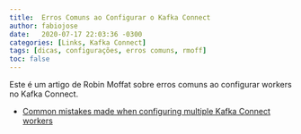 ```yaml
---
title:  Erros Comuns ao Configurar o Kafka Connect
author: fabiojose
date:   2020-07-17 22:03:36 -0300
categories: [Links, Kafka Connect]
tags: [dicas, configurações, erros comuns, rmoff]
toc: false
---
```


Este é um artigo de Robin Moffat sobre erros comuns ao configurar workers
no Kafka Connect.

- [Common mistakes made when configuring multiple Kafka Connect workers](https://rmoff.net/2019/11/22/common-mistakes-made-when-configuring-multiple-kafka-connect-workers/)